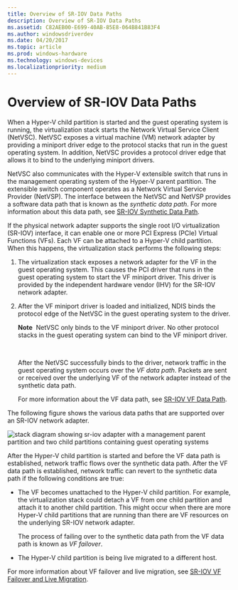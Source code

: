 ```yaml
---
title: Overview of SR-IOV Data Paths
description: Overview of SR-IOV Data Paths
ms.assetid: C82AEB00-E699-40AB-85E8-064B841B83F4
ms.author: windowsdriverdev
ms.date: 04/20/2017
ms.topic: article
ms.prod: windows-hardware
ms.technology: windows-devices
ms.localizationpriority: medium
---
```


# Overview of SR-IOV Data Paths


When a Hyper-V child partition is started and the guest operating system is running, the virtualization stack starts the Network Virtual Service Client (NetVSC). NetVSC exposes a virtual machine (VM) network adapter by providing a miniport driver edge to the protocol stacks that run in the guest operating system. In addition, NetVSC provides a protocol driver edge that allows it to bind to the underlying miniport drivers.

NetVSC also communicates with the Hyper-V extensible switch that runs in the management operating system of the Hyper-V parent partition. The extensible switch component operates as a Network Virtual Service Provider (NetVSP). The interface between the NetVSC and NetVSP provides a software data path that is known as the *synthetic data path*. For more information about this data path, see [SR-IOV Synthetic Data Path](sr-iov-synthetic-data-path.md).

If the physical network adapter supports the single root I/O virtualization (SR-IOV) interface, it can enable one or more PCI Express (PCIe) Virtual Functions (VFs). Each VF can be attached to a Hyper-V child partition. When this happens, the virtualization stack performs the following steps:

1.  The virtualization stack exposes a network adapter for the VF in the guest operating system. This causes the PCI driver that runs in the guest operating system to start the VF miniport driver. This driver is provided by the independent hardware vendor (IHV) for the SR-IOV network adapter.

2.  After the VF miniport driver is loaded and initialized, NDIS binds the protocol edge of the NetVSC in the guest operating system to the driver.

    **Note**  NetVSC only binds to the VF miniport driver. No other protocol stacks in the guest operating system can bind to the VF miniport driver.

     

    After the NetVSC successfully binds to the driver, network traffic in the guest operating system occurs over the *VF data path*. Packets are sent or received over the underlying VF of the network adapter instead of the synthetic data path.

    For more information about the VF data path, see [SR-IOV VF Data Path](sr-iov-vf-data-path.md).

The following figure shows the various data paths that are supported over an SR-IOV network adapter.

![stack diagram showing sr-iov adapter with a management parent partition and two child partitions containing guest operating systems](images/sriovdatapaths.png)

After the Hyper-V child partition is started and before the VF data path is established, network traffic flows over the synthetic data path. After the VF data path is established, network traffic can revert to the synthetic data path if the following conditions are true:

-   The VF becomes unattached to the Hyper-V child partition. For example, the virtualization stack could detach a VF from one child partition and attach it to another child partition. This might occur when there are more Hyper-V child partitions that are running than there are VF resources on the underlying SR-IOV network adapter.

    The process of failing over to the synthetic data path from the VF data path is known as *VF failover*.

-   The Hyper-V child partition is being live migrated to a different host.

For more information about VF failover and live migration, see [SR-IOV VF Failover and Live Migration](sr-iov-vf-failover-and-live-migration-support.md).

 

 





